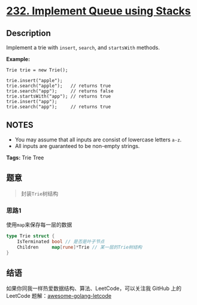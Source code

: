 # [232. Implement Queue using Stacks][title]

## Description

Implement a trie with `insert`, `search`, and `startsWith` methods.

**Example:**

```
Trie trie = new Trie();

trie.insert("apple");
trie.search("apple");   // returns true
trie.search("app");     // returns false
trie.startsWith("app"); // returns true
trie.insert("app");
trie.search("app");     // returns true
```

## NOTES
- You may assume that all inputs are consist of lowercase letters `a-z`.
- All inputs are guaranteed to be non-empty strings.

**Tags:** Trie Tree

## 题意
> 封装`Trie`树结构
### 思路1
使用`map`来保存每一层的数据
```go
type Trie struct {
	IsTerminated bool // 是否是叶子节点
	Children     map[rune]*Trie // 某一层的Trie树结构
}
```

## 结语

如果你同我一样热爱数据结构、算法、LeetCode，可以关注我 GitHub 上的 LeetCode 题解：[awesome-golang-letcode][me]

[title]: https://leetcode.com/problems/valid-anagram/description/
[me]: https://github.com/kylesliu/awesome-golang-algorithm
